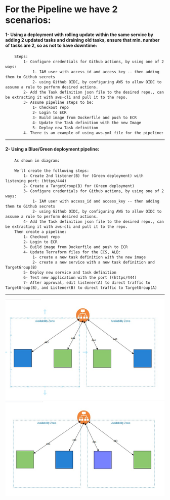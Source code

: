 

# For the Pipeline we have 2 scenarios:

####	1- Using a deployment with rolling update within the same service by adding 2 updated tasks and draining old tasks, ensure that min. number of tasks are 2, so as not to have downtime:
		Steps:
			1- Configure credentials for Github actions, by using one of 2 ways:
				1- IAM user with access_id and access_key -- then adding them to Github secrets
				2- using Github OIDC, by configuring AWS to allow OIDC to assume a rule to perform desired actions.
			2- Add the Task definition json file to the desired repo., can be extracting it with aws-cli and pull it to the repo.
			3- Assume pipeline steps to be:
				1- Checkout repo
				2- Login to ECR
				3- Build image from Dockerfile and push to ECR
				4- Update the Task definition with the new Image 
				5- Deploy new Task definition
			4- There is an example of using aws.yml file for the pipeline:
			
---------------------------------
####	2- Using a Blue/Green deployment pipeline:
		As shown in diagram:
		
		We'll create the following steps:
			1- Create 2nd listener(B) for (Green deployment) with listening port: (https/444)
			2- Create a TargetGroup(B) for (Green deployment)
			3- Configure credentials for Github actions, by using one of 2 ways:
				1- IAM user with access_id and access_key -- then adding them to Github secrets
				2- using Github OIDC, by configuring AWS to allow OIDC to assume a rule to perform desired actions.
			4- Add the Task definition json file to the desired repo., can be extracting it with aws-cli and pull it to the repo.
		Then create a pipeline:
			1- Checkout repo
			2- Login to ECR
			3- Build image from Dockerfile and push to ECR
			4- Update Terraform files for the ECS, ALB:
				1- create a new task definition with the new image  
				2- create a new service with a new task definition and TargetGroup(B)
			5- Deploy new service and task definition
			6- Test new application with the port ((https/444)
			7- After approval, edit listener(A) to direct traffic to TargetGroup(B), and Listener(B) to direct traffic to TargetGroup(A)
------------------------
![](PlanA_Before.jpg)
![](PlanA_After.jpg)